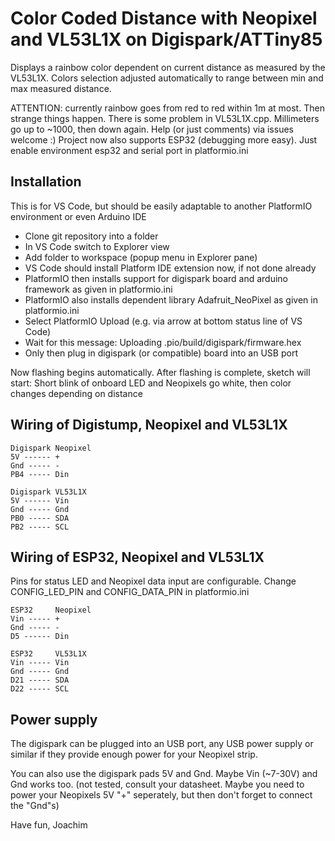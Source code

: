 # Color Coded Distance with Neopixel and VL53L1X on Digispark/ATTiny85

Displays a rainbow color dependent on current distance as measured by the VL53L1X.
Colors selection adjusted automatically to range between min and max measured distance.

ATTENTION: currently rainbow goes from red to red within 1m at most. Then strange things happen.
There is some problem in VL53L1X.cpp. Millimeters go up to ~1000, then down again.
Help (or just comments) via issues welcome :)
Project now also supports ESP32 (debugging more easy). 
Just enable environment esp32 and serial port in platformio.ini

## Installation

This is for VS Code, but should be easily adaptable to another PlatformIO environment or even Arduino IDE

* Clone git repository into a folder
* In VS Code switch to Explorer view
* Add folder to workspace (popup menu in Explorer pane)
* VS Code should install Platform IDE extension now, if not done already
* PlatformIO then installs support for digispark board and arduino framework as given in platformio.ini
* PlatformIO also installs dependent library Adafruit_NeoPixel as given in platformio.ini
* Select PlatformIO Upload (e.g. via arrow at bottom status line of VS Code)
* Wait for this message: Uploading .pio/build/digispark/firmware.hex
* Only then plug in digispark (or compatible) board into an USB port

Now flashing begins automatically.
After flashing is complete, sketch will start: 
Short blink of onboard LED and Neopixels go white, then color changes depending on distance

## Wiring of Digistump, Neopixel and VL53L1X

    Digispark Neopixel
    5V ------ +
    Gnd ----- -
    PB4 ----- Din

    Digispark VL53L1X
    5V ------ Vin
    Gnd ----- Gnd
    PB0 ----- SDA
    PB2 ----- SCL

## Wiring of ESP32, Neopixel and VL53L1X

Pins for status LED and Neopixel data input are configurable.
Change CONFIG_LED_PIN and CONFIG_DATA_PIN in platformio.ini

    ESP32     Neopixel
    Vin ----- +
    Gnd ----- -
    D5 ------ Din

    ESP32     VL53L1X
    Vin ----- Vin
    Gnd ----- Gnd
    D21 ----- SDA
    D22 ----- SCL

## Power supply

The digispark can be plugged into an USB port, any USB power supply or similar if they provide enough power for your Neopixel strip.

You can also use the digispark pads 5V and Gnd. Maybe Vin (~7-30V) and Gnd works too. (not tested, consult your datasheet. Maybe you need to power your Neopixels 5V "+" seperately, but then don't forget to connect the "Gnd"s)

Have fun,
Joachim
